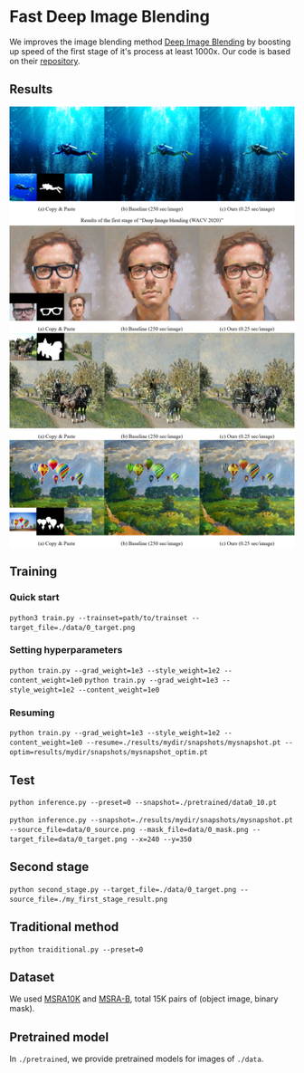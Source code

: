 # Fast Deep Image Blending
We improves the image blending method [Deep Image Blending](http://openaccess.thecvf.com/content_WACV_2020/papers/Zhang_Deep_Image_Blending_WACV_2020_paper.pdf) by boosting up speed of the first stage of it's process at least 1000x. 
Our code is based on their [repository](https://github.com/owenzlz/DeepImageBlending).

## Results
<img src='imgs/diver.png' align="middle">
<img src='imgs/glasses.png' align="middle">
<img src='imgs/carriage.png' align="middle">
<img src='imgs/balloons.png' align="middle">


## Training
### Quick start
`python3 train.py --trainset=path/to/trainset --target_file=./data/0_target.png`
### Setting hyperparameters
`python train.py --grad_weight=1e3 --style_weight=1e2 --content_weight=1e0`
`python train.py --grad_weight=1e3 --style_weight=1e2 --content_weight=1e0`
### Resuming
`python train.py --grad_weight=1e3 --style_weight=1e2 --content_weight=1e0 --resume=./results/mydir/snapshots/mysnapshot.pt --optim=results/mydir/snapshots/mysnapshot_optim.pt`

## Test
`python inference.py --preset=0 --snapshot=./pretrained/data0_10.pt`

`python inference.py --snapshot=./results/mydir/snapshots/mysnapshot.pt --source_file=data/0_source.png --mask_file=data/0_mask.png --target_file=data/0_target.png --x=240 --y=350`

## Second stage
`python second_stage.py --target_file=./data/0_target.png --source_file=./my_first_stage_result.png`


## Traditional method
`python traiditional.py --preset=0`

## Dataset
We used [MSRA10K](https://mmcheng.net/msra10k/) and [MSRA-B](https://mmcheng.net/msra10k/), total 15K pairs of (object image, binary mask).

## Pretrained model
In `./pretrained`, we provide pretrained models for images of `./data`.